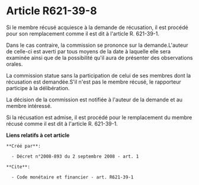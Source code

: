 # Article R621-39-8

Si le membre récusé acquiesce à la demande de récusation, il est procédé pour son remplacement comme il est dit à l'article
R. 621-39-1. 

Dans le cas contraire, la commission se prononce sur la demande.L'auteur de celle-ci est averti par tous moyens de la date à
laquelle elle sera examinée ainsi que de la possibilité qu'il aura de présenter des observations orales. 

La commission statue sans la participation de celui de ses membres dont la récusation est demandée.S'il n'est pas le membre
récusé, le rapporteur participe à la délibération. 

La décision de la commission est notifiée à l'auteur de la demande et au membre intéressé. 

Si la récusation est admise, il est procédé pour le remplacement du membre récusé comme il est dit à l'article R. 621-39-1.

**Liens relatifs à cet article**

	**Créé par**:

	  - Décret n°2008-893 du 2 septembre 2008 - art. 1

	**Cite**:

	  - Code monétaire et financier - art. R621-39-1
